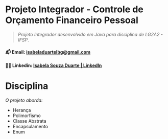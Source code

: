 # Projeto Integrador - Controle de Orçamento Financeiro Pessoal

> *Projeto Integrador desenvolvido em Java para disciplina de LG2A2 - IFSP*.
#### 📬 Email: isabeladuartelbg@gmail.com
#### 🙎🏻 Linkedin: [Isabela Souza Duarte | LinkedIn](https://www.linkedin.com/in/isabeladuarte/)


# Disciplina
*O projeto aborda:*
- Herança
- Polimorfismo
- Classe Abstrata
- Encapsulamento
- Enum

